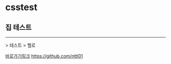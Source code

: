# csstest
## 집 테스트
<hr/>
> 테스트
  > 헬로

[바로가기링크](https://github.com/nttl01)
<https://github.com/nttl01>
